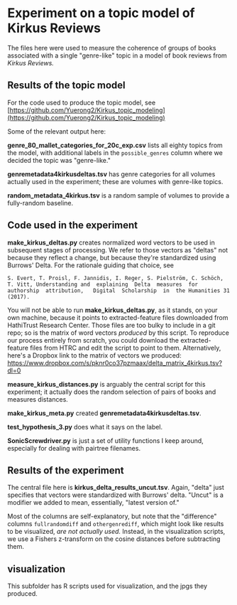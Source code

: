 Experiment on a topic model of Kirkus Reviews
=============================================

The files here were used to measure the coherence of groups of books associated with a single "genre-like" topic in a model of book reviews from *Kirkus Reviews.*

Results of the topic model
--------------------------

For the code used to produce the topic model, see [https://github.com/Yuerong2/Kirkus_topic_modeling](https://github.com/Yuerong2/Kirkus_topic_modeling)

Some of the relevant output here:

**genre_80_mallet_categories_for_20c_exp.csv** lists all eighty topics from the model, with additional labels in the ```possible_genres``` column where we decided the topic was "genre-like."

**genremetadata4kirkusdeltas.tsv** has genre categories for all volumes actually used in the experiment; these are volumes with genre-like topics.

**random_metadata_4kirkus.tsv** is a random sample of volumes to provide a fully-random baseline.

Code used in the experiment
---------------------------

**make_kirkus_deltas.py** creates normalized word vectors to be used in subsequent stages of processing. We refer to those vectors as "deltas" not because they reflect a change, but because they're standardized using Burrows' Delta. For the rationale guiding that choice, see

```S. Evert, T. Proisl, F. Jannidis, I. Reger, S. Pielström, C. Schöch, T. Vitt, Understanding and  explaining  Delta  measures  for  authorship  attribution,   Digital  Scholarship  in  the Humanities 31 (2017).```

You will not be able to run **make_kirkus_deltas.py**, as it stands, on your own machine, because it points to extracted-feature files downloaded from HathiTrust Research Center. Those files are too bulky to include in a git repo; so is the matrix of word vectors *produced* by this script. To reproduce our process entirely from scratch, you could download the extracted-feature files from HTRC and edit the script to point to them. Alternatively, here's a Dropbox link to the matrix of vectors we produced: https://www.dropbox.com/s/pknr0co37pzmaax/delta_matrix_4kirkus.tsv?dl=0

**measure_kirkus_distances.py** is arguably the central script for this experiment; it actually does the random selection of pairs of books and measures distances.

**make_kirkus_meta.py** created **genremetadata4kirkusdeltas.tsv**.

**test_hypothesis_3.py** does what it says on the label.

**SonicScrewdriver.py** is just a set of utility functions I keep around, especially for dealing with pairtree filenames.

Results of the experiment
-------------------------

The central file here is **kirkus_delta_results_uncut.tsv**. Again, "delta" just specifies that vectors were standardized with Burrows' delta. "Uncut" is a modifier we added to mean, essentially, "latest version of."

Most of the columns are self-explanatory, but note that the "difference" columns ```fullrandomdiff``` and ```othergenrediff```, which might look like results to be visualized, *are not actually used.* Instead, in the visualization scripts, we use a Fishers z-transform on the cosine distances before subtracting them.

visualization
--------------

This subfolder has R scripts used for visualization, and the jpgs they produced.

